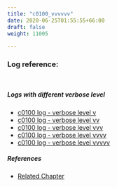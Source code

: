 ```yaml
---
title: "c0100_vvvvvv"
date: 2020-06-25T01:55:55+66:00
draft: false
weight: 11005

---
```


### Log reference: <no value>

```
    
```

##### Logs with different verbose level
* [c0100 log - verbose level v](../../logs/c0100_v)
* [c0100 log - verbose level vv](../../logs/c0100_vv)
* [c0100 log - verbose level vvv](../../logs/c0100_vvv)
* [c0100 log - verbose level vvvv](../../logs/c0100_vvvv)
* [c0100 log - verbose level vvvvv](../../logs/c0100_vvvvv)

##### References
* [Related Chapter](../../query-object/c0100)

